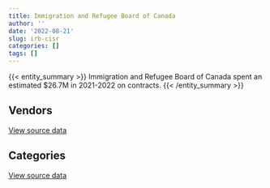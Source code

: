 ```yaml
---
title: Immigration and Refugee Board of Canada
author: ''
date: '2022-08-21'
slug: irb-cisr
categories: []
tags: []
---
```


<script src="/rmarkdown-libs/htmlwidgets/htmlwidgets.js"></script>
<link href="/rmarkdown-libs/datatables-css/datatables-crosstalk.css" rel="stylesheet" />
<script src="/rmarkdown-libs/datatables-binding/datatables.js"></script>
<script src="/rmarkdown-libs/jquery/jquery-3.6.0.min.js"></script>
<link href="/rmarkdown-libs/dt-core-bootstrap/css/dataTables.bootstrap.min.css" rel="stylesheet" />
<link href="/rmarkdown-libs/dt-core-bootstrap/css/dataTables.bootstrap.extra.css" rel="stylesheet" />
<script src="/rmarkdown-libs/dt-core-bootstrap/js/jquery.dataTables.min.js"></script>
<script src="/rmarkdown-libs/dt-core-bootstrap/js/dataTables.bootstrap.min.js"></script>
<link href="/rmarkdown-libs/crosstalk/css/crosstalk.min.css" rel="stylesheet" />
<script src="/rmarkdown-libs/crosstalk/js/crosstalk.min.js"></script>
<script src="/rmarkdown-libs/htmlwidgets/htmlwidgets.js"></script>
<link href="/rmarkdown-libs/datatables-css/datatables-crosstalk.css" rel="stylesheet" />
<script src="/rmarkdown-libs/datatables-binding/datatables.js"></script>
<script src="/rmarkdown-libs/jquery/jquery-3.6.0.min.js"></script>
<link href="/rmarkdown-libs/dt-core-bootstrap/css/dataTables.bootstrap.min.css" rel="stylesheet" />
<link href="/rmarkdown-libs/dt-core-bootstrap/css/dataTables.bootstrap.extra.css" rel="stylesheet" />
<script src="/rmarkdown-libs/dt-core-bootstrap/js/jquery.dataTables.min.js"></script>
<script src="/rmarkdown-libs/dt-core-bootstrap/js/dataTables.bootstrap.min.js"></script>
<link href="/rmarkdown-libs/crosstalk/css/crosstalk.min.css" rel="stylesheet" />
<script src="/rmarkdown-libs/crosstalk/js/crosstalk.min.js"></script>

{{< entity_summary >}}
Immigration and Refugee Board of Canada spent an estimated \$26.7M in 2021-2022 on contracts.
{{< /entity_summary >}}

## Vendors

<div id="htmlwidget-1" style="width:100%;height:auto;" class="datatables html-widget"></div>
<script type="application/json" data-for="htmlwidget-1">{"x":{"style":"bootstrap","filter":"none","vertical":false,"data":[["<a href=\"/vendors/2keys/\">2KEYS<\/a>","<a href=\"/vendors/4_office_automation/\">4 OFFICE AUTOMATION<\/a>","<a href=\"/vendors/accenture/\">ACCENTURE<\/a>","<a href=\"/vendors/adga_group/\">ADGA GROUP<\/a>","<a href=\"/vendors/advanced_business_interiors/\">ADVANCED BUSINESS INTERIORS<\/a>","<a href=\"/vendors/advanced_chippewa_technologies/\">ADVANCED CHIPPEWA TECHNOLOGIES<\/a>","<a href=\"/vendors/altis_human_resources/\">ALTIS HUMAN RESOURCES<\/a>","<a href=\"/vendors/applied_electonics/\">APPLIED ELECTONICS<\/a>","<a href=\"/vendors/bmc_software_canada/\">BMC SOFTWARE CANADA<\/a>","<a href=\"/vendors/bp_m_government_im_it_consulting/\">BP M GOVERNMENT IM IT CONSULTING<\/a>","<a href=\"/vendors/canadian_corps_of_commissionaires/\">CANADIAN CORPS OF COMMISSIONAIRES<\/a>","<a href=\"/vendors/canon/\">CANON<\/a>","<a href=\"/vendors/cbci_telecom/\">CBCI TELECOM<\/a>","<a href=\"/vendors/cdw_canada/\">CDW CANADA<\/a>","<a href=\"/vendors/cistel_technology/\">CISTEL TECHNOLOGY<\/a>","<a href=\"/vendors/closereach/\">CLOSEREACH<\/a>","<a href=\"/vendors/conoscenti_technologies/\">CONOSCENTI TECHNOLOGIES<\/a>","<a href=\"/vendors/contract_community/\">CONTRACT COMMUNITY<\/a>","<a href=\"/vendors/convergint_technologies/\">CONVERGINT TECHNOLOGIES<\/a>","<a href=\"/vendors/coradix_technology_consulting/\">CORADIX TECHNOLOGY CONSULTING<\/a>","<a href=\"/vendors/csdc_systems/\">CSDC SYSTEMS<\/a>","<a href=\"/vendors/d_doyle_installations/\">D DOYLE INSTALLATIONS<\/a>","<a href=\"/vendors/decisive_technologies/\">DECISIVE TECHNOLOGIES<\/a>","<a href=\"/vendors/deloitte_and_touche/\">DELOITTE AND TOUCHE<\/a>","<a href=\"/vendors/dynabook_canada/\">DYNABOOK CANADA<\/a>","<a href=\"/vendors/ecole_de_langues_la_cite/\">ECOLE DE LANGUES LA CITE<\/a>","<a href=\"/vendors/evaluation_personnel_selection/\">EVALUATION PERSONNEL SELECTION<\/a>","<a href=\"/vendors/excel_human_resources/\">EXCEL HUMAN RESOURCES<\/a>","<a href=\"/vendors/factiva/\">FACTIVA<\/a>","<a href=\"/vendors/gartner/\">GARTNER<\/a>","<a href=\"/vendors/genesis_integration/\">GENESIS INTEGRATION<\/a>","<a href=\"/vendors/global_upholstery/\">GLOBAL UPHOLSTERY<\/a>","<a href=\"/vendors/grand_toy/\">GRAND TOY<\/a>","<a href=\"/vendors/graybridge_international_consulting/\">GRAYBRIDGE INTERNATIONAL CONSULTING<\/a>","<a href=\"/vendors/hypertec/\">HYPERTEC<\/a>","<a href=\"/vendors/ibiska_telecom/\">IBISKA TELECOM<\/a>","<a href=\"/vendors/ifathom/\">IFATHOM<\/a>","<a href=\"/vendors/info_tech_research_group/\">INFO TECH RESEARCH GROUP<\/a>","<a href=\"/vendors/integra_networks/\">INTEGRA NETWORKS<\/a>","<a href=\"/vendors/interactive_audio_visual/\">INTERACTIVE AUDIO VISUAL<\/a>","<a href=\"/vendors/international_reporting/\">INTERNATIONAL REPORTING<\/a>","<a href=\"/vendors/iron_mountain/\">IRON MOUNTAIN<\/a>","<a href=\"/vendors/konica_minolta_business_solutions/\">KONICA MINOLTA BUSINESS SOLUTIONS<\/a>","<a href=\"/vendors/lannick_contract_solutions/\">LANNICK CONTRACT SOLUTIONS<\/a>","<a href=\"/vendors/lexisnexis_canada/\">LEXISNEXIS CANADA<\/a>","<a href=\"/vendors/lumina_it/\">LUMINA IT<\/a>","<a href=\"/vendors/makwa_resourcing/\">MAKWA RESOURCING<\/a>","<a href=\"/vendors/maplesoft_consulting/\">MAPLESOFT CONSULTING<\/a>","<a href=\"/vendors/maxsys_staffing_and_consulting/\">MAXSYS STAFFING AND CONSULTING<\/a>","<a href=\"/vendors/mdos_consulting/\">MDOS CONSULTING<\/a>","<a href=\"/vendors/microsoft_canada/\">MICROSOFT CANADA<\/a>","<a href=\"/vendors/morneau_shepell/\">MORNEAU SHEPELL<\/a>","<a href=\"/vendors/newfound_recruiting/\">NEWFOUND RECRUITING<\/a>","<a href=\"/vendors/nisha_techonologies/\">NISHA TECHONOLOGIES<\/a>","<a href=\"/vendors/nitam_solutions/\">NITAM SOLUTIONS<\/a>","<a href=\"/vendors/nua_office/\">NUA OFFICE<\/a>","<a href=\"/vendors/nuix_north_america/\">NUIX NORTH AMERICA<\/a>","<a href=\"/vendors/orangutech/\">ORANGUTECH<\/a>","<a href=\"/vendors/paladin_group/\">PALADIN GROUP<\/a>","<a href=\"/vendors/panasonic/\">PANASONIC<\/a>","<a href=\"/vendors/pitney_bowes/\">PITNEY BOWES<\/a>","<a href=\"/vendors/pra/\">PRA<\/a>","<a href=\"/vendors/pricewaterhouse_coopers/\">PRICEWATERHOUSE COOPERS<\/a>","<a href=\"/vendors/printers_plus/\">PRINTERS PLUS<\/a>","<a href=\"/vendors/prosci_canada/\">PROSCI CANADA<\/a>","<a href=\"/vendors/purespirit_solutions/\">PURESPIRIT SOLUTIONS<\/a>","<a href=\"/vendors/qmr/\">QMR<\/a>","<a href=\"/vendors/quintet_consulting/\">QUINTET CONSULTING<\/a>","<a href=\"/vendors/sdl_international_canada/\">SDL INTERNATIONAL CANADA<\/a>","<a href=\"/vendors/shi_canada/\">SHI CANADA<\/a>","<a href=\"/vendors/si_systems/\">SI SYSTEMS<\/a>","<a href=\"/vendors/sierra_systems_group/\">SIERRA SYSTEMS GROUP<\/a>","<a href=\"/vendors/softchoice/\">SOFTCHOICE<\/a>","<a href=\"/vendors/stoneworks_technologies/\">STONEWORKS TECHNOLOGIES<\/a>","<a href=\"/vendors/systemscope/\">SYSTEMSCOPE<\/a>","<a href=\"/vendors/tag_hr/\">TAG HR<\/a>","<a href=\"/vendors/tecsis/\">TECSIS<\/a>","<a href=\"/vendors/teknion/\">TEKNION<\/a>","<a href=\"/vendors/teksystems_canada/\">TEKSYSTEMS CANADA<\/a>","<a href=\"/vendors/tenaquip/\">TENAQUIP<\/a>","<a href=\"/vendors/the_aim_group/\">THE AIM GROUP<\/a>","<a href=\"/vendors/the_ktl_group/\">THE KTL GROUP<\/a>","<a href=\"/vendors/the_right_door_consulting/\">THE RIGHT DOOR CONSULTING<\/a>","<a href=\"/vendors/turtle_island_staffing/\">TURTLE ISLAND STAFFING<\/a>","<a href=\"/vendors/veritaaq_technology_house/\">VERITAAQ TECHNOLOGY HOUSE<\/a>","<a href=\"/vendors/wesco_distribution_canada/\">WESCO DISTRIBUTION CANADA<\/a>","<a href=\"/vendors/wills_transfer/\">WILLS TRANSFER<\/a>","<a href=\"/vendors/xerox/\">XEROX<\/a>","<a href=\"/vendors/zernam_enterprise/\">ZERNAM ENTERPRISE<\/a>"],[null,8845.38,null,null,null,null,null,null,null,null,null,null,null,null,14767.19,null,166405.57,null,null,null,null,null,null,null,null,null,null,null,null,null,null,null,null,null,null,null,170927.46,null,null,null,null,null,null,null,null,null,null,281548.95,null,null,null,null,84677.63,null,null,null,null,190010.01,null,null,null,null,null,null,null,null,null,null,null,null,77543.44,null,null,null,null,null,null,null,324445.73,null,null,null,null,null,413606.86,null,null,48037.5,67923.39],[102434.5,29780.01,null,null,141318.13,18974.88,null,null,null,16187.25,1609866.31,40778.23,null,600214.94,88603.13,null,166861.48,null,null,103818.75,17498.51,81454.67,219948.23,24860,null,32000,101119.39,198790.96,32015.16,5704.31,null,290622.8,12705.64,null,134511.7,null,284823.57,34352,null,11492.1,477986.68,244891.03,null,null,null,44896.62,null,522355.52,null,null,277569.74,null,227882.45,1758717.97,406493.77,82648.88,82,432024.74,20824.83,null,6373.83,17771.97,49963.01,1861.3,123904.5,null,89324.68,4755.2,null,14140.49,310107.51,null,23430.24,68222.51,225786.68,null,null,423644.41,527520.21,null,101700,105655,null,12645.58,473145.04,null,null,81388.59,182793.83],[null,31817.1,null,28708.72,null,164767.43,60201.5,284727.88,199.08,null,2002134.88,91766.72,181452.56,553451.06,141238.52,288426.44,284155.26,null,25708.64,null,23225.3,null,null,419470.72,null,25290,12753.95,57705.4,35216.68,142838.21,63350.18,null,12690.76,14988.75,416645.12,null,321925.99,10823.23,337011.37,null,1072395.02,265806.67,9677.05,null,14472,40473.3,102293.25,647974.7,null,102830,276811.35,430.52,238360.98,null,24916.5,null,14964.48,802689.47,null,74578.31,6663.68,36648.42,null,20837.57,null,299278.75,138198.72,34032.29,19017.9,20151.35,216432.43,251549.96,12292.95,null,97093.07,66429.04,86614.5,32902.43,526078.9,21326.44,null,38420,39548.59,null,98310,11954.74,296817.68,149870.82,182294.4],[null,26530.87,29425.2,71283.57,null,13897.3,159125.55,null,36332.37,null,2086786.75,94441.77,null,54144.88,790773.69,1784333.05,106081.67,38985,56911.5,null,23225.3,null,null,1222519.98,1807638.4,193690.65,128185.88,988496.52,51859.41,240158.62,null,42447.9,null,null,null,93648.75,181890.74,37551.91,null,null,186546.22,495303.4,72135.54,39999.83,18630,null,null,29212.79,170051.39,null,276811.35,17459.88,253844.17,null,null,null,null,800002.82,null,null,18817.76,12249.61,42868.7,3712.42,null,null,354432.35,17062.76,19493.35,6935.8,297425.4,26340.49,11282.12,null,null,272002.59,null,55696.34,401750.37,null,95044.3,null,null,null,null,null,101308.73,230613.81,182294.4]],"container":"<table class=\"table table-striped table-hover row-border order-column display\">\n  <thead>\n    <tr>\n      <th>Vendor<\/th>\n      <th>2018-2019<\/th>\n      <th>2019-2020<\/th>\n      <th>2020-2021<\/th>\n      <th>2021-2022<\/th>\n    <\/tr>\n  <\/thead>\n<\/table>","options":{"order":[[4,"desc"]],"pageLength":10,"autoWidth":true,"columnDefs":[{"targets":1,"render":"function(data, type, row, meta) {\n    return type !== 'display' ? data : DTWidget.formatCurrency(data, \"$\", 2, 3, \",\", \".\", true, null);\n  }"},{"targets":2,"render":"function(data, type, row, meta) {\n    return type !== 'display' ? data : DTWidget.formatCurrency(data, \"$\", 2, 3, \",\", \".\", true, null);\n  }"},{"targets":3,"render":"function(data, type, row, meta) {\n    return type !== 'display' ? data : DTWidget.formatCurrency(data, \"$\", 2, 3, \",\", \".\", true, null);\n  }"},{"targets":4,"render":"function(data, type, row, meta) {\n    return type !== 'display' ? data : DTWidget.formatCurrency(data, \"$\", 2, 3, \",\", \".\", true, null);\n  }"},{"width":"16%","targets":[1,2,3,4]},{"className":"dt-right","targets":[1,2,3,4]}],"orderClasses":false}},"evals":["options.columnDefs.0.render","options.columnDefs.1.render","options.columnDefs.2.render","options.columnDefs.3.render"],"jsHooks":[]}</script>
<p class="text-right">
<a href="https://github.com/GoC-Spending/contracts-data/tree/main/data/out/departments/irb-cisr/summary_by_fiscal_year_by_vendor.csv" class="source-data-link btn btn-link">View source data</a>
</p>

## Categories

<div id="htmlwidget-2" style="width:100%;height:auto;" class="datatables html-widget"></div>
<script type="application/json" data-for="htmlwidget-2">{"x":{"style":"bootstrap","filter":"none","vertical":false,"data":[["<a href=\"/categories/1_facilities_and_construction/\">Facilities and construction<\/a>","<a href=\"/categories/10_office_management/\">Office management<\/a>","<a href=\"/categories/2_professional_services/\">Professional services<\/a>","<a href=\"/categories/3_information_technology/\">Information technology<\/a>","<a href=\"/categories/6_industrial_products_and_services/\">Industrial products and services<\/a>","<a href=\"/categories/8_security_and_protection/\">Security and protection<\/a>","<a href=\"/categories/9_human_capital/\">Human capital<\/a>"],[158970.21,96239.21,659702.91,1970360,null,null,null],[487807.13,2796148.19,6148113.03,7738612.9,117938.57,1995648.5,333879.72],[849568.66,1049067.26,9606833.14,8614118.35,218640.7,2536590.78,455337.23],[443163.19,908981.86,12343673.12,9458917.5,50937.82,2645462.85,895275.39]],"container":"<table class=\"table table-striped table-hover row-border order-column display\">\n  <thead>\n    <tr>\n      <th>Category<\/th>\n      <th>2018-2019<\/th>\n      <th>2019-2020<\/th>\n      <th>2020-2021<\/th>\n      <th>2021-2022<\/th>\n    <\/tr>\n  <\/thead>\n<\/table>","options":{"order":[[4,"desc"]],"dom":"t","pageLength":30,"autoWidth":true,"columnDefs":[{"targets":1,"render":"function(data, type, row, meta) {\n    return type !== 'display' ? data : DTWidget.formatCurrency(data, \"$\", 2, 3, \",\", \".\", true, null);\n  }"},{"targets":2,"render":"function(data, type, row, meta) {\n    return type !== 'display' ? data : DTWidget.formatCurrency(data, \"$\", 2, 3, \",\", \".\", true, null);\n  }"},{"targets":3,"render":"function(data, type, row, meta) {\n    return type !== 'display' ? data : DTWidget.formatCurrency(data, \"$\", 2, 3, \",\", \".\", true, null);\n  }"},{"targets":4,"render":"function(data, type, row, meta) {\n    return type !== 'display' ? data : DTWidget.formatCurrency(data, \"$\", 2, 3, \",\", \".\", true, null);\n  }"},{"width":"16%","targets":[1,2,3,4]},{"className":"dt-right","targets":[1,2,3,4]}],"orderClasses":false,"lengthMenu":[10,25,30,50,100]}},"evals":["options.columnDefs.0.render","options.columnDefs.1.render","options.columnDefs.2.render","options.columnDefs.3.render"],"jsHooks":[]}</script>
<p class="text-right">
<a href="https://github.com/GoC-Spending/contracts-data/tree/main/data/out/departments/irb-cisr/summary_by_fiscal_year_by_category.csv" class="source-data-link btn btn-link">View source data</a>
</p>
